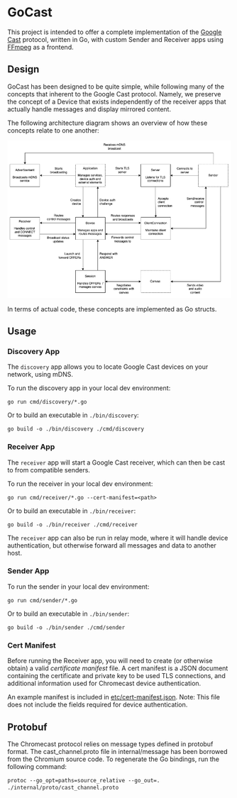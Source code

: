 # GoCast

This project is intended to offer a complete implementation of the [Google Cast](https://en.wikipedia.org/wiki/Google_Cast) protocol, written in Go, with custom Sender and Receiver apps using [FFmpeg](https://ffmpeg.org/) as a frontend.

## Design

GoCast has been designed to be quite simple, while following many of the concepts that inherent to the Google Cast protocol. Namely, we preserve the concept of a Device that exists independently of the receiver apps that actually handle messages and display mirrored content.

The following architecture diagram shows an overview of how these concepts relate to one another:

![Architecture Diagram](./doc/architecture.drawio.png)

In terms of actual code, these concepts are implemented as Go structs.

## Usage

### Discovery App

The `discovery` app allows you to locate Google Cast devices on your network, using mDNS.

To run the discovery app in your local dev environment:

    go run cmd/discovery/*.go

Or to build an executable in `./bin/discovery`:

    go build -o ./bin/discovery ./cmd/discovery

### Receiver App

The `receiver` app will start a Google Cast receiver, which can then be cast to from compatible senders.  

To run the receiver in your local dev environment:

    go run cmd/receiver/*.go --cert-manifest=<path>

Or to build an executable in `./bin/receiver`:

    go build -o ./bin/receiver ./cmd/receiver

The `receiver` app can also be run in relay mode, where it will handle device authentication, but otherwise forward all messages and data to another host.

### Sender App

To run the sender in your local dev environment:

    go run cmd/sender/*.go

Or to build an executable in `./bin/sender`:

    go build -o ./bin/sender ./cmd/sender

### Cert Manifest

Before running the Receiver app, you will need to create (or otherwise obtain) a valid _certificate manifest_ file. A cert manifest is a JSON document containing the certificate and private key to be used TLS connections, and additional information used for Chromecast device authentication.

An example manifest is included in [etc/cert-manifest.json](./etc/cert-manifest.json). Note: This file does not include the fields required for device authentication.

## Protobuf

The Chromecast protocol relies on message types defined in protobuf format. The cast_channel.proto file in internal/message has been borrowed from the Chromium source code. To regenerate the Go bindings, run the following command:   

    protoc --go_opt=paths=source_relative --go_out=. ./internal/proto/cast_channel.proto
